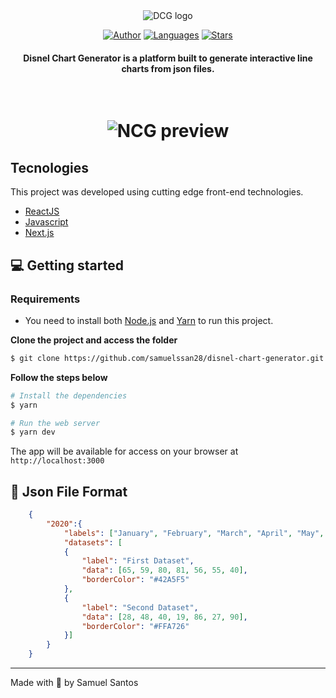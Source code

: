 <div align="center">
  <img src="https://i.imgur.com/Yti1VpD.png" alt="DCG logo">
  
  <br/>

[![Author](https://img.shields.io/badge/author-samuelssan28-2196F3?style=flat-square)](https://github.com/samuelssan28)
[![Languages](https://img.shields.io/github/languages/count/samuelssan28/disnel-chart-generator?color=EA6A47&style=flat-square)](#)
[![Stars](https://img.shields.io/github/stars/samuelssan28/disnel-chart-generator?color=EA6A47&style=flat-square)](https://github.com/samuelssan28/disnel-chart-generator/stargazers)

</div>

<h4 align="center">
  Disnel Chart Generator is a platform built to generate interactive line charts from json files.
</h4>

<br>


<h1 align="center">
 
![NCG preview](https://i.imgur.com/wJJZV0T.png)

</h1>


## Tecnologies
This project was developed using cutting edge front-end technologies.


- [ReactJS](https://reactjs.org/)
- [Javascript](https://js.org/)
- [Next.js](https://nextjs.org/)

## 💻 Getting started

### Requirements

- You need to install both [Node.js](https://nodejs.org/en/download/) and [Yarn](https://yarnpkg.com/) to run this project.

**Clone the project and access the folder**

```bash
$ git clone https://github.com/samuelssan28/disnel-chart-generator.git && cd podcastr
```

**Follow the steps below**

```bash
# Install the dependencies
$ yarn

# Run the web server
$ yarn dev
```

The app will be available for access on your browser at `http://localhost:3000`

## 📝 Json File Format

```json
    {
        "2020":{
            "labels": ["January", "February", "March", "April", "May", "June", "July"],
            "datasets": [
            {
                "label": "First Dataset",
                "data": [65, 59, 80, 81, 56, 55, 40],
                "borderColor": "#42A5F5"
            },
            {
                "label": "Second Dataset",
                "data": [28, 48, 40, 19, 86, 27, 90],
                "borderColor": "#FFA726"
            }]
        }
    }
```

---

Made with 💜 by Samuel Santos 
